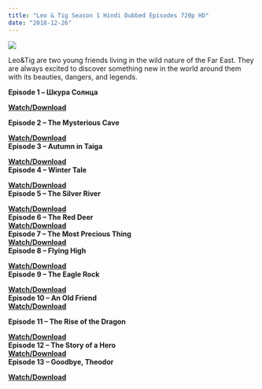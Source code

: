 ```yaml
---
title: "Leo & Tig Season 1 Hindi Dubbed Episodes 720p HD"
date: "2018-12-26"
---
```


[![](https://2.bp.blogspot.com/-XSDo6lnMOcQ/XCI9FWseUpI/AAAAAAAAARk/tPg4rK0-DAIypG7nqoytW7CmNp7OuTBfACLcBGAs/s1600/MV5BMzE5ZGU0MjUtMjg2Zi00MmE4LWFjZTgtMTNjNDJmYzFkODU1XkEyXkFqcGdeQXVyNTYxNTA1NDI{f1fbe200098b54790dff59ae59e3fe5d0d77f0cf81c18a408fef32d310eebde8}2540._V1_.jpg)](https://2.bp.blogspot.com/-XSDo6lnMOcQ/XCI9FWseUpI/AAAAAAAAARk/tPg4rK0-DAIypG7nqoytW7CmNp7OuTBfACLcBGAs/s1600/MV5BMzE5ZGU0MjUtMjg2Zi00MmE4LWFjZTgtMTNjNDJmYzFkODU1XkEyXkFqcGdeQXVyNTYxNTA1NDI{f1fbe200098b54790dff59ae59e3fe5d0d77f0cf81c18a408fef32d310eebde8}2540._V1_.jpg)

Leo&Tig are two young friends living in the wild nature of the Far East. They are always excited to discover something new in the world around them with its beauties, dangers, and legends.

**Episode 1 – Шкура Солнца**

**[Watch/Download](https://clk.ink/IyC1C)**

**Episode 2 – The Mysterious Cave**

**[Watch/Download](https://clk.ink/fSVF2tcF)**  
**Episode 3 – Autumn in Taiga**

**[Watch/Download](https://clk.ink/LRxjx3m8)**  
**Episode 4 – Winter Tale**

**[Watch/Download](https://clk.ink/oRzcKZhH)**  
**Episode 5 – The Silver River**

**[Watch/Download](https://clk.ink/uTxEDjSB)**  
**Episode 6 – The Red Deer**  
**[Watch/Download](https://clk.ink/QU7J44lS)**  
**Episode 7 – The Most Precious Thing**  
**[Watch/Download](https://clk.ink/ZnKnl)**  
**Episode 8 – Flying High**

**[Watch/Download](https://clk.ink/euMP)**  
**Episode 9 – The Eagle Rock**

**[Watch/Download](https://clk.ink/bbDwFas)**  
**Episode 10 – An Old Friend**  
**[Watch/Download](https://clk.ink/h1TL)**

**Episode 11 – The Rise of the Dragon**

**[Watch/Download](https://clk.ink/yKgucHG)**  
**Episode 12 – The Story of a Hero**  
**[Watch/Download](https://clk.ink/JFstsvfH)**  
**Episode 13 – Goodbye, Theodor**

**[Watch/Download](https://clk.ink/K9iqnt)**
